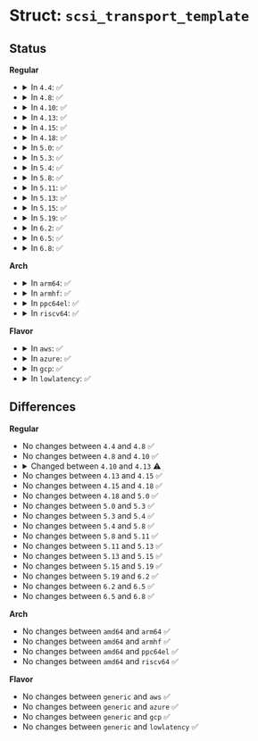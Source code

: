 # Struct: <code>scsi_transport_template</code>

## Status
<b>Regular</b>
<ul>
<li>
<details>
<summary>In <code>4.4</code>: ✅</summary>

```c
struct scsi_transport_template {
    struct transport_container host_attrs;
    struct transport_container target_attrs;
    struct transport_container device_attrs;
    int (*user_scan)(struct Scsi_Host *, uint, uint, u64);
    int device_size;
    int device_private_offset;
    int target_size;
    int target_private_offset;
    int host_size;
    unsigned int create_work_queue;
    void (*eh_strategy_handler)(struct Scsi_Host *);
    enum blk_eh_timer_return (*eh_timed_out)(struct scsi_cmnd *);
    int (*it_nexus_response)(struct Scsi_Host *, u64, int);
    int (*tsk_mgmt_response)(struct Scsi_Host *, u64, u64, int);
};
```
</details>
</li>
<li>
<details>
<summary>In <code>4.8</code>: ✅</summary>

```c
struct scsi_transport_template {
    struct transport_container host_attrs;
    struct transport_container target_attrs;
    struct transport_container device_attrs;
    int (*user_scan)(struct Scsi_Host *, uint, uint, u64);
    int device_size;
    int device_private_offset;
    int target_size;
    int target_private_offset;
    int host_size;
    unsigned int create_work_queue;
    void (*eh_strategy_handler)(struct Scsi_Host *);
    enum blk_eh_timer_return (*eh_timed_out)(struct scsi_cmnd *);
    int (*it_nexus_response)(struct Scsi_Host *, u64, int);
    int (*tsk_mgmt_response)(struct Scsi_Host *, u64, u64, int);
};
```
</details>
</li>
<li>
<details>
<summary>In <code>4.10</code>: ✅</summary>

```c
struct scsi_transport_template {
    struct transport_container host_attrs;
    struct transport_container target_attrs;
    struct transport_container device_attrs;
    int (*user_scan)(struct Scsi_Host *, uint, uint, u64);
    int device_size;
    int device_private_offset;
    int target_size;
    int target_private_offset;
    int host_size;
    unsigned int create_work_queue;
    void (*eh_strategy_handler)(struct Scsi_Host *);
    enum blk_eh_timer_return (*eh_timed_out)(struct scsi_cmnd *);
    int (*it_nexus_response)(struct Scsi_Host *, u64, int);
    int (*tsk_mgmt_response)(struct Scsi_Host *, u64, u64, int);
};
```
</details>
</li>
<li>
<details>
<summary>In <code>4.13</code>: ✅</summary>

```c
struct scsi_transport_template {
    struct transport_container host_attrs;
    struct transport_container target_attrs;
    struct transport_container device_attrs;
    int (*user_scan)(struct Scsi_Host *, uint, uint, u64);
    int device_size;
    int device_private_offset;
    int target_size;
    int target_private_offset;
    int host_size;
    unsigned int create_work_queue;
    void (*eh_strategy_handler)(struct Scsi_Host *);
};
```
</details>
</li>
<li>
<details>
<summary>In <code>4.15</code>: ✅</summary>

```c
struct scsi_transport_template {
    struct transport_container host_attrs;
    struct transport_container target_attrs;
    struct transport_container device_attrs;
    int (*user_scan)(struct Scsi_Host *, uint, uint, u64);
    int device_size;
    int device_private_offset;
    int target_size;
    int target_private_offset;
    int host_size;
    unsigned int create_work_queue;
    void (*eh_strategy_handler)(struct Scsi_Host *);
};
```
</details>
</li>
<li>
<details>
<summary>In <code>4.18</code>: ✅</summary>

```c
struct scsi_transport_template {
    struct transport_container host_attrs;
    struct transport_container target_attrs;
    struct transport_container device_attrs;
    int (*user_scan)(struct Scsi_Host *, uint, uint, u64);
    int device_size;
    int device_private_offset;
    int target_size;
    int target_private_offset;
    int host_size;
    unsigned int create_work_queue;
    void (*eh_strategy_handler)(struct Scsi_Host *);
};
```
</details>
</li>
<li>
<details>
<summary>In <code>5.0</code>: ✅</summary>

```c
struct scsi_transport_template {
    struct transport_container host_attrs;
    struct transport_container target_attrs;
    struct transport_container device_attrs;
    int (*user_scan)(struct Scsi_Host *, uint, uint, u64);
    int device_size;
    int device_private_offset;
    int target_size;
    int target_private_offset;
    int host_size;
    unsigned int create_work_queue;
    void (*eh_strategy_handler)(struct Scsi_Host *);
};
```
</details>
</li>
<li>
<details>
<summary>In <code>5.3</code>: ✅</summary>

```c
struct scsi_transport_template {
    struct transport_container host_attrs;
    struct transport_container target_attrs;
    struct transport_container device_attrs;
    int (*user_scan)(struct Scsi_Host *, uint, uint, u64);
    int device_size;
    int device_private_offset;
    int target_size;
    int target_private_offset;
    int host_size;
    unsigned int create_work_queue;
    void (*eh_strategy_handler)(struct Scsi_Host *);
};
```
</details>
</li>
<li>
<details>
<summary>In <code>5.4</code>: ✅</summary>

```c
struct scsi_transport_template {
    struct transport_container host_attrs;
    struct transport_container target_attrs;
    struct transport_container device_attrs;
    int (*user_scan)(struct Scsi_Host *, uint, uint, u64);
    int device_size;
    int device_private_offset;
    int target_size;
    int target_private_offset;
    int host_size;
    unsigned int create_work_queue;
    void (*eh_strategy_handler)(struct Scsi_Host *);
};
```
</details>
</li>
<li>
<details>
<summary>In <code>5.8</code>: ✅</summary>

```c
struct scsi_transport_template {
    struct transport_container host_attrs;
    struct transport_container target_attrs;
    struct transport_container device_attrs;
    int (*user_scan)(struct Scsi_Host *, uint, uint, u64);
    int device_size;
    int device_private_offset;
    int target_size;
    int target_private_offset;
    int host_size;
    unsigned int create_work_queue;
    void (*eh_strategy_handler)(struct Scsi_Host *);
};
```
</details>
</li>
<li>
<details>
<summary>In <code>5.11</code>: ✅</summary>

```c
struct scsi_transport_template {
    struct transport_container host_attrs;
    struct transport_container target_attrs;
    struct transport_container device_attrs;
    int (*user_scan)(struct Scsi_Host *, uint, uint, u64);
    int device_size;
    int device_private_offset;
    int target_size;
    int target_private_offset;
    int host_size;
    unsigned int create_work_queue;
    void (*eh_strategy_handler)(struct Scsi_Host *);
};
```
</details>
</li>
<li>
<details>
<summary>In <code>5.13</code>: ✅</summary>

```c
struct scsi_transport_template {
    struct transport_container host_attrs;
    struct transport_container target_attrs;
    struct transport_container device_attrs;
    int (*user_scan)(struct Scsi_Host *, uint, uint, u64);
    int device_size;
    int device_private_offset;
    int target_size;
    int target_private_offset;
    int host_size;
    unsigned int create_work_queue;
    void (*eh_strategy_handler)(struct Scsi_Host *);
};
```
</details>
</li>
<li>
<details>
<summary>In <code>5.15</code>: ✅</summary>

```c
struct scsi_transport_template {
    struct transport_container host_attrs;
    struct transport_container target_attrs;
    struct transport_container device_attrs;
    int (*user_scan)(struct Scsi_Host *, uint, uint, u64);
    int device_size;
    int device_private_offset;
    int target_size;
    int target_private_offset;
    int host_size;
    unsigned int create_work_queue;
    void (*eh_strategy_handler)(struct Scsi_Host *);
};
```
</details>
</li>
<li>
<details>
<summary>In <code>5.19</code>: ✅</summary>

```c
struct scsi_transport_template {
    struct transport_container host_attrs;
    struct transport_container target_attrs;
    struct transport_container device_attrs;
    int (*user_scan)(struct Scsi_Host *, uint, uint, u64);
    int device_size;
    int device_private_offset;
    int target_size;
    int target_private_offset;
    int host_size;
    unsigned int create_work_queue;
    void (*eh_strategy_handler)(struct Scsi_Host *);
};
```
</details>
</li>
<li>
<details>
<summary>In <code>6.2</code>: ✅</summary>

```c
struct scsi_transport_template {
    struct transport_container host_attrs;
    struct transport_container target_attrs;
    struct transport_container device_attrs;
    int (*user_scan)(struct Scsi_Host *, uint, uint, u64);
    int device_size;
    int device_private_offset;
    int target_size;
    int target_private_offset;
    int host_size;
    unsigned int create_work_queue;
    void (*eh_strategy_handler)(struct Scsi_Host *);
};
```
</details>
</li>
<li>
<details>
<summary>In <code>6.5</code>: ✅</summary>

```c
struct scsi_transport_template {
    struct transport_container host_attrs;
    struct transport_container target_attrs;
    struct transport_container device_attrs;
    int (*user_scan)(struct Scsi_Host *, uint, uint, u64);
    int device_size;
    int device_private_offset;
    int target_size;
    int target_private_offset;
    int host_size;
    unsigned int create_work_queue;
    void (*eh_strategy_handler)(struct Scsi_Host *);
};
```
</details>
</li>
<li>
<details>
<summary>In <code>6.8</code>: ✅</summary>

```c
struct scsi_transport_template {
    struct transport_container host_attrs;
    struct transport_container target_attrs;
    struct transport_container device_attrs;
    int (*user_scan)(struct Scsi_Host *, uint, uint, u64);
    int device_size;
    int device_private_offset;
    int target_size;
    int target_private_offset;
    int host_size;
    unsigned int create_work_queue;
    void (*eh_strategy_handler)(struct Scsi_Host *);
};
```
</details>
</li>
</ul>
<b>Arch</b>
<ul>
<li>
<details>
<summary>In <code>arm64</code>: ✅</summary>

```c
struct scsi_transport_template {
    struct transport_container host_attrs;
    struct transport_container target_attrs;
    struct transport_container device_attrs;
    int (*user_scan)(struct Scsi_Host *, uint, uint, u64);
    int device_size;
    int device_private_offset;
    int target_size;
    int target_private_offset;
    int host_size;
    unsigned int create_work_queue;
    void (*eh_strategy_handler)(struct Scsi_Host *);
};
```
</details>
</li>
<li>
<details>
<summary>In <code>armhf</code>: ✅</summary>

```c
struct scsi_transport_template {
    struct transport_container host_attrs;
    struct transport_container target_attrs;
    struct transport_container device_attrs;
    int (*user_scan)(struct Scsi_Host *, uint, uint, u64);
    int device_size;
    int device_private_offset;
    int target_size;
    int target_private_offset;
    int host_size;
    unsigned int create_work_queue;
    void (*eh_strategy_handler)(struct Scsi_Host *);
};
```
</details>
</li>
<li>
<details>
<summary>In <code>ppc64el</code>: ✅</summary>

```c
struct scsi_transport_template {
    struct transport_container host_attrs;
    struct transport_container target_attrs;
    struct transport_container device_attrs;
    int (*user_scan)(struct Scsi_Host *, uint, uint, u64);
    int device_size;
    int device_private_offset;
    int target_size;
    int target_private_offset;
    int host_size;
    unsigned int create_work_queue;
    void (*eh_strategy_handler)(struct Scsi_Host *);
};
```
</details>
</li>
<li>
<details>
<summary>In <code>riscv64</code>: ✅</summary>

```c
struct scsi_transport_template {
    struct transport_container host_attrs;
    struct transport_container target_attrs;
    struct transport_container device_attrs;
    int (*user_scan)(struct Scsi_Host *, uint, uint, u64);
    int device_size;
    int device_private_offset;
    int target_size;
    int target_private_offset;
    int host_size;
    unsigned int create_work_queue;
    void (*eh_strategy_handler)(struct Scsi_Host *);
};
```
</details>
</li>
</ul>
<b>Flavor</b>
<ul>
<li>
<details>
<summary>In <code>aws</code>: ✅</summary>

```c
struct scsi_transport_template {
    struct transport_container host_attrs;
    struct transport_container target_attrs;
    struct transport_container device_attrs;
    int (*user_scan)(struct Scsi_Host *, uint, uint, u64);
    int device_size;
    int device_private_offset;
    int target_size;
    int target_private_offset;
    int host_size;
    unsigned int create_work_queue;
    void (*eh_strategy_handler)(struct Scsi_Host *);
};
```
</details>
</li>
<li>
<details>
<summary>In <code>azure</code>: ✅</summary>

```c
struct scsi_transport_template {
    struct transport_container host_attrs;
    struct transport_container target_attrs;
    struct transport_container device_attrs;
    int (*user_scan)(struct Scsi_Host *, uint, uint, u64);
    int device_size;
    int device_private_offset;
    int target_size;
    int target_private_offset;
    int host_size;
    unsigned int create_work_queue;
    void (*eh_strategy_handler)(struct Scsi_Host *);
};
```
</details>
</li>
<li>
<details>
<summary>In <code>gcp</code>: ✅</summary>

```c
struct scsi_transport_template {
    struct transport_container host_attrs;
    struct transport_container target_attrs;
    struct transport_container device_attrs;
    int (*user_scan)(struct Scsi_Host *, uint, uint, u64);
    int device_size;
    int device_private_offset;
    int target_size;
    int target_private_offset;
    int host_size;
    unsigned int create_work_queue;
    void (*eh_strategy_handler)(struct Scsi_Host *);
};
```
</details>
</li>
<li>
<details>
<summary>In <code>lowlatency</code>: ✅</summary>

```c
struct scsi_transport_template {
    struct transport_container host_attrs;
    struct transport_container target_attrs;
    struct transport_container device_attrs;
    int (*user_scan)(struct Scsi_Host *, uint, uint, u64);
    int device_size;
    int device_private_offset;
    int target_size;
    int target_private_offset;
    int host_size;
    unsigned int create_work_queue;
    void (*eh_strategy_handler)(struct Scsi_Host *);
};
```
</details>
</li>
</ul>

## Differences
<b>Regular</b>
<ul>
<li>
No changes between <code>4.4</code> and <code>4.8</code> ✅
</li>
<li>
No changes between <code>4.8</code> and <code>4.10</code> ✅
</li>
<li>
<details>
<summary>Changed between <code>4.10</code> and <code>4.13</code> ⚠️</summary>
<ul>
<li>
<b>Field removed. </b>
<code>enum blk_eh_timer_return (*eh_timed_out)(struct scsi_cmnd *)</code>
</li>
<li>
<b>Field removed. </b>
<code>int (*it_nexus_response)(struct Scsi_Host *, u64, int)</code>
</li>
<li>
<b>Field removed. </b>
<code>int (*tsk_mgmt_response)(struct Scsi_Host *, u64, u64, int)</code>
</li>
</ul>
</details>
</li>
<li>
No changes between <code>4.13</code> and <code>4.15</code> ✅
</li>
<li>
No changes between <code>4.15</code> and <code>4.18</code> ✅
</li>
<li>
No changes between <code>4.18</code> and <code>5.0</code> ✅
</li>
<li>
No changes between <code>5.0</code> and <code>5.3</code> ✅
</li>
<li>
No changes between <code>5.3</code> and <code>5.4</code> ✅
</li>
<li>
No changes between <code>5.4</code> and <code>5.8</code> ✅
</li>
<li>
No changes between <code>5.8</code> and <code>5.11</code> ✅
</li>
<li>
No changes between <code>5.11</code> and <code>5.13</code> ✅
</li>
<li>
No changes between <code>5.13</code> and <code>5.15</code> ✅
</li>
<li>
No changes between <code>5.15</code> and <code>5.19</code> ✅
</li>
<li>
No changes between <code>5.19</code> and <code>6.2</code> ✅
</li>
<li>
No changes between <code>6.2</code> and <code>6.5</code> ✅
</li>
<li>
No changes between <code>6.5</code> and <code>6.8</code> ✅
</li>
</ul>
<b>Arch</b>
<ul>
<li>
No changes between <code>amd64</code> and <code>arm64</code> ✅
</li>
<li>
No changes between <code>amd64</code> and <code>armhf</code> ✅
</li>
<li>
No changes between <code>amd64</code> and <code>ppc64el</code> ✅
</li>
<li>
No changes between <code>amd64</code> and <code>riscv64</code> ✅
</li>
</ul>
<b>Flavor</b>
<ul>
<li>
No changes between <code>generic</code> and <code>aws</code> ✅
</li>
<li>
No changes between <code>generic</code> and <code>azure</code> ✅
</li>
<li>
No changes between <code>generic</code> and <code>gcp</code> ✅
</li>
<li>
No changes between <code>generic</code> and <code>lowlatency</code> ✅
</li>
</ul>
